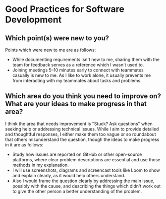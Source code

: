 # Good Practices for Software Development
## Which point(s) were new to you?
Points which were new to me are as follows:
  * While documenting requirements isn't new to me, sharing them with the team for feedback serves as a reference which I wasn't used to.
  * Joining meetings 5–10 minutes early to connect with teammates casually is new to me. As I like to work alone, it usually prevents me from interacting with my teammates about tasks and problems.
## Which area do you think you need to improve on? What are your ideas to make progress in that area?
I think the area that needs improvement is "Stuck? Ask questions" when seeking help or addressing technical issues. While I aim to provide detailed and thoughtful responses, I either make them too vague or so roundabout that others misunderstand the question, though the ideas to make progress in it are as follows:
  * Study how issues are reported on GitHub or other open-source platforms, where clear problem descriptions are essential and use those methods in my explanation.
  * I will use screenshots, diagrams and screencast tools like Loom to show and explain clearly, as it would help others understand.
  * Also I would frame the question clearly by addressing the main issue, possibly with the cause, and describing the things which didn't work out to give the other person a better understanding of the problem.
